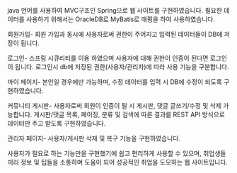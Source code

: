 java 언어를 사용하여 MVC구조인 Spring으로 웹 사이트를 구현하였습니다. 필요한 데이터를 사용하기 위해서는 OracleDB로  MyBatis로 매핑을 하여 사용하였습니다.

회원가입- 회원 가입과 동시에 사용자로써 권한이 주어지고 입력된 데이터들이 DB에 저장이 됩니다.

로그인-  스프링 시큐리티를 이용 하였으며 사용자에 대해 권한이 인증이 된다면 로그인이 됩니다. 로그인시 db에 저장된 권한(사용자/관리자)에 따라 사용 기능을 구분합니다.

마이 페이지- 본인일 경우에만 가능하며, 수정 데이터를 입력 시 DB에 수정이 되도록 구현하였습니다.

커뮤니티 게시판- 사용자로써 회원이 인증이 될 시 게시판, 댓글 글쓰기/수정 및 삭제 가능합니다. 게시판/댓글 목록, 페이징, 분류 및 검색에 따른 결과를 REST API 방식으로 데이터만 주고 받도록 구현하였습니다.

관리자 페이지- 사용자/게시판 삭제 및 복구 기능을 구현하였습니다.

사용자가 필요로 하는 기능만을 구현했기에 쉽고 편리하게 사용할 수 있으며, 취업생들끼리 정보 및 팁들을 소통하며 도움이 되어 성공적인 취업을 도모하는 웹 사이트입니다.
